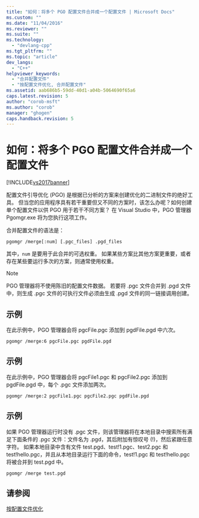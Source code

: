 ```yaml
---
title: "如何：将多个 PGO 配置文件合并成一个配置文件 | Microsoft Docs"
ms.custom: ""
ms.date: "11/04/2016"
ms.reviewer: ""
ms.suite: ""
ms.technology: 
  - "devlang-cpp"
ms.tgt_pltfrm: ""
ms.topic: "article"
dev_langs: 
  - "C++"
helpviewer_keywords: 
  - "合并配置文件"
  - "按配置文件优化, 合并配置文件"
ms.assetid: aab686b5-59dd-40d1-a04b-5064690f65a6
caps.latest.revision: 5
author: "corob-msft"
ms.author: "corob"
manager: "ghogen"
caps.handback.revision: 5
---
```

# 如何：将多个 PGO 配置文件合并成一个配置文件
[!INCLUDE[vs2017banner](../../assembler/inline/includes/vs2017banner.md)]

配置文件引导优化 \(PGO\) 是根据已分析的方案来创建优化的二进制文件的绝好工具。  但当您的应用程序具有若干重要但又不同的方案时，该怎么办呢？如何创建单个配置文件以供 PGO 用于若干不同方案？  在 Visual Studio 中，PGO 管理器 Pgomgr.exe 将为您执行这项工作。  
  
 合并配置文件的语法是：  
  
```  
pgomgr /merge[:num] [.pgc_files] .pgd_files  
```  
  
 其中，`num` 是要用于此合并的可选权重。  如果某些方案比其他方案更重要，或者存在某些要运行多次的方案，则通常使用权重。  
  
> [!NOTE]
>  PGO 管理器将不使用陈旧的配置文件数据。  若要将 .pgc 文件合并到 .pgd 文件中，则生成 .pgc 文件的可执行文件必须由生成 .pgd 文件的同一链接调用创建。  
  
## 示例  
 在此示例中，PGO 管理器会将 pgcFile.pgc 添加到 pgdFile.pgd 中六次。  
  
```  
pgomgr /merge:6 pgcFile.pgc pgdFile.pgd  
```  
  
## 示例  
 在此示例中，PGO 管理器会将 pgcFile1.pgc 和 pgcFile2.pgc 添加到 pgdFile.pgd 中，每个 .pgc 文件添加两次。  
  
```  
pgomgr /merge:2 pgcFile1.pgc pgcFile2.pgc pgdFile.pgd  
```  
  
## 示例  
 如果 PGO 管理器运行时没有 .pgc 文件，则该管理器将在本地目录中搜索所有满足下面条件的 .pgc 文件：文件名为 .pgd，其后附加有惊叹号 \(\!\)，然后紧跟任意字符。  如果本地目录中含有文件 test.pgd、test\!1.pgc、test2.pgc 和 test\!hello.pgc，并且从本地目录运行下面的命令，test\!1.pgc 和 test\!hello.pgc 将被合并到 test.pgd 中。  
  
```  
pgomgr /merge test.pgd  
```  
  
## 请参阅  
 [按配置文件优化](../../build/reference/profile-guided-optimizations.md)